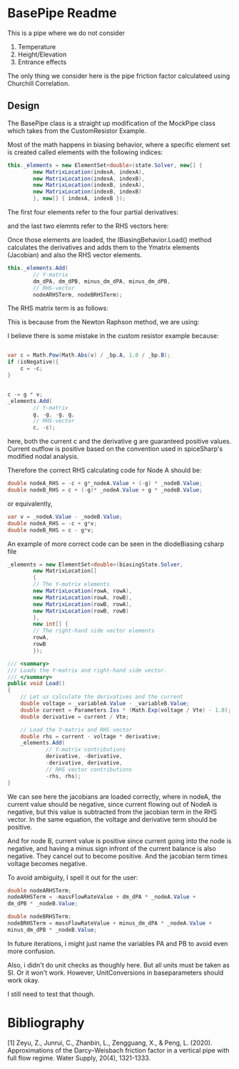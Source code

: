 # BasePipe Readme

This is a pipe where we do not consider
1. Temperature
2. Height/Elevation
3. Entrance effects

The only thing we consider here is the pipe friction factor 
calculateed using Churchill Correlation.

## Design

The BasePipe class is a straight up modification of the MockPipe class
which takes from the CustomResistor Example.

Most of the math happens in biasing behavior, where a specific element
set is created called elements with the following indices:

```csharp
this._elements = new ElementSet<double>(state.Solver, new[] {
		new MatrixLocation(indexA, indexA),
		new MatrixLocation(indexA, indexB),
		new MatrixLocation(indexB, indexA),
		new MatrixLocation(indexB, indexB)
		}, new[] { indexA, indexB });
```

The first four elements refer to the four partial derivatives:


and the last two elemnts refer to the RHS vectors here:


Once those elements are loaded, the IBiasingBehavior.Load() method
calculates the derivatives and adds them to the Ymatrix elements
(Jacobian) and also the RHS vector elements.

```csharp
this._elements.Add(
		// Y-matrix
		dm_dPA, dm_dPB, minus_dm_dPA, minus_dm_dPB,
		// RHS-vector
		nodeARHSTerm, nodeBRHSTerm);
```

The RHS matrix term is as follows:


This is because from the Newton Raphson method, we are using:


I believe there is some mistake in the custom resistor example 
because:

```csharp

var c = Math.Pow(Math.Abs(v) / _bp.A, 1.0 / _bp.B);
if (isNegative){
	c = -c;
}


c -= g * v;
_elements.Add(
		// Y-matrix
		g, -g, -g, g,
		// RHS-vector
		c, -c);
```

here, both the current c and the derivative g are guaranteed
positive values. Current outflow is positive based on the
convention used in spiceSharp's modified nodal analysis.

Therefore the correct RHS calculating code for Node A should be:

```csharp
double nodeA_RHS = -c + g*_nodeA.Value + (-g) * _nodeB.Value;
double nodeB_RHS = c + (-g)* _nodeA.Value + g * _nodeB.Value;
```

or equivalently,
```csharp
var v = _nodeA.Value - _nodeB.Value;
double nodeA_RHS = -c + g*v;
double nodeB_RHS = c - g*v;
```

An example of more correct code can be seen in the diodeBiasing 
csharp file

```csharp
_elements = new ElementSet<double>(biasingState.Solver,
		new MatrixLocation[]
		{
		// The Y-matrix elements
		new MatrixLocation(rowA, rowA),
		new MatrixLocation(rowA, rowB),
		new MatrixLocation(rowB, rowA),
		new MatrixLocation(rowB, rowB)
		},
		new int[] {
		// The right-hand side vector elements
		rowA,
		rowB
		});

/// <summary>
/// Loads the Y-matrix and right-hand side vector.
/// </summary>
public void Load()
{
	// Let us calculate the derivatives and the current
	double voltage = _variableA.Value - _variableB.Value;
	double current = Parameters.Iss * (Math.Exp(voltage / Vte) - 1.0);
	double derivative = current / Vte;

	// Load the Y-matrix and RHS vector
	double rhs = current - voltage * derivative;
	_elements.Add(
			// Y-matrix contributions
			derivative, -derivative,
			-derivative, derivative,
			// RHS vector contributions
			-rhs, rhs);
}
```

We can see here the jacobians are loaded correctly, where in nodeA,
the current value should be negative, since current flowing out
of NodeA is negative, but this value is subtracted from the jacobian
term in the RHS vector. In the same equation, the voltage and derivative
term should be positive.

And for node B, current value is positive since current going into
the node is negative, and having a minus sign infront of the 
current balance is also negative. They cancel out to become positive.
And the jacobian term times voltage becomes negative.

To avoid ambiguity, I spell it out for the user:


```csharp
double nodeARHSTerm;
nodeARHSTerm = -massFlowRateValue + dm_dPA * _nodeA.Value +
dm_dPB * _nodeB.Value;

double nodeBRHSTerm;
nodeBRHSTerm = massFlowRateValue + minus_dm_dPA * _nodeA.Value +
minus_dm_dPB * _nodeB.Value;
```

In future iterations, i might just name the variables PA and PB
to avoid even more confusion.


Also, i didn't do unit checks as thoughly here. But all units
must be taken as SI. Or it won't work. However, UnitConversions
in baseparameters should work okay.

I still need to test that though.

# Bibliography

<a id="frictionFactorApproximations">
[1]
Zeyu, Z., Junrui, C., Zhanbin, L., Zengguang, X., & Peng, L. (2020). Approximations of the Darcy–Weisbach friction factor in a vertical pipe with full flow regime. Water Supply, 20(4), 1321-1333.
</a>
